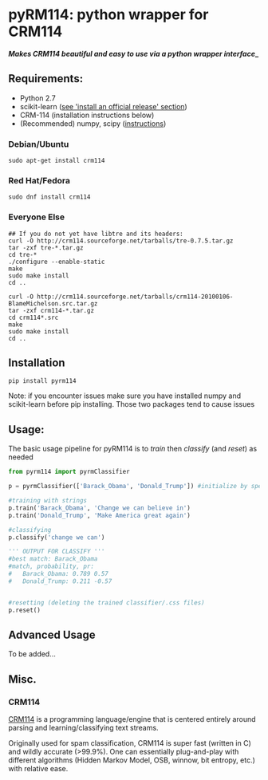 # pyRM114: python wrapper for CRM114 

**_Makes CRM114 beautiful and easy to use via a python wrapper interface__**

## Requirements:
- Python 2.7
- scikit-learn ([see 'install an official release' section](http://scikit-learn.org/stable/developers/advanced_installation.html))
- CRM-114 (installation instructions below)
- (Recommended) numpy, scipy ([instructions](http://scipy.org/install.html))

### Debian/Ubuntu

`sudo apt-get install crm114`

### Red Hat/Fedora

`sudo dnf install crm114`

### Everyone Else

```
## If you do not yet have libtre and its headers:
curl -O http://crm114.sourceforge.net/tarballs/tre-0.7.5.tar.gz
tar -zxf tre-*.tar.gz
cd tre-*
./configure --enable-static
make
sudo make install
cd ..

curl -O http://crm114.sourceforge.net/tarballs/crm114-20100106-BlameMichelson.src.tar.gz
tar -zxf crm114-*.tar.gz
cd crm114*.src
make
sudo make install
cd ..
```

## Installation
`pip install pyrm114`

Note: if you encounter issues make sure you have installed numpy and scikit-learn before pip installing. Those two packages tend to cause issues

## Usage:
The basic usage pipeline for pyRM114 is to _train_ then _classify_ (and _reset_) as needed

```python
from pyrm114 import pyrmClassifier

p = pyrmClassifier(['Barack_Obama', 'Donald_Trump']) #initialize by specifying classifier categories

#training with strings
p.train('Barack_Obama', 'Change we can believe in')
p.train('Donald_Trump', 'Make America great again')

#classifying
p.classify('change we can')

''' OUTPUT FOR CLASSIFY '''
#best match: Barack_Obama
#match, probability, pr:
#	Barack_Obama: 0.789 0.57
#	Donald_Trump: 0.211 -0.57


#resetting (deleting the trained classifier/.css files)
p.reset()
```
## Advanced Usage 

To be added...

## Misc.
### CRM114
[CRM114](crm114.sourceforge.net) is a programming language/engine that is centered entirely around parsing and learning/classifying text streams. 

Originally used for spam classification, CRM114 is super fast (written in C) and wildly accurate (>99.9%). One can essentially plug-and-play with different algorithms (Hidden Markov Model, OSB, winnow, bit entropy, etc.) with relative ease.


